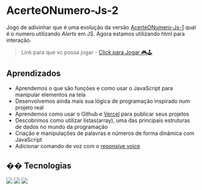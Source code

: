 # AcerteONumero-Js-2
Jogo de adivinhar que é uma evolução da versão  [AcerteONumero-Js-1](https://github.com/lucas-lcs/acerteONumero-js-1) qual é o numero utilizando *Alerts* em JS. Agora estamos utilizando html para interação. 

 > Link para que vc possa jogar - [Click para Jogar 🎮🕹️ ](https://acerte-o-numero-five.vercel.app/)

## Aprendizados
- Aprendemos o que são funções e como usar o JavaScript para manipular elementos na tela
- Desenvolvemos ainda mais sua lógica de programação inspirado num projeto real
- Aprendemos como usar o Github e [Vercel](vercel.com) para publicar seus projetos
- Descobrimos como utilizar listas(array), uma das principais estruturas de dados no mundo da programação
- Criação e manipulações de palavras e números de forma dinâmica com JavaScript
- Adicionar comando de voz com o [reponsive voice](https://responsivevoice.org/)

## �� Tecnologias
<div>
  <img src="https://img.shields.io/badge/HTML-239120?style=for-the-badge&logo=html5&logoColor=white">
  <img src="https://img.shields.io/badge/CSS-239120?&style=for-the-badge&logo=css3&logoColor=white">
  <img src="https://img.shields.io/badge/JavaScript-F7DF1E?style=for-the-badge&logo=javascript&logoColor=black">
</div> 



